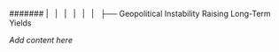 ####### |   |   |   |   |   |   ├── Geopolitical Instability Raising Long-Term Yields

*Add content here*